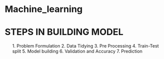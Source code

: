 # Machine_learning
<h1>STEPS IN BUILDING MODEL</h1>
<ol>
1. Problem Formulation </n>
2. Data Tidying
3. Pre Processing
4. Train-Test split
5. Model building
6. Validation and Accuracy
7. Prediction
</ol>
